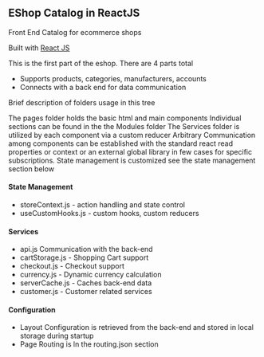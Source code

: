 ## EShop Catalog in ReactJS

Front End Catalog for ecommerce shops

Built with [React JS](http://facebook.github.io/react/)

This is the first part of the eshop. There are 4 parts total
 - Supports products, categories, manufacturers, accounts
 - Connects with a back end for data communication

Brief description of folders usage in this tree

The pages folder holds the basic html and main components
Individual sections can be found in the the Modules folder
The Services folder is utilized by each component via a custom reducer
Arbitrary Communication among components can be established with the standard react read properties or context or an external global library in few cases for specific subscriptions. State management is customized see the state management section below

#### State Management

- storeContext.js - action handling and state control
- useCustomHooks.js - custom hooks, custom reducers

#### Services

- api.js Communication with the back-end
- cartStorage.js - Shopping Cart support
- checkout.js - Checkout support
- currency.js - Dynamic currency calculation
- serverCache.js - Caches back-end data
- customer.js - Customer related services

#### Configuration

- Layout Configuration is retrieved from the back-end and stored in local storage during startup
- Page Routing is ln the routing.json section